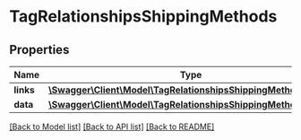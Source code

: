 # TagRelationshipsShippingMethods

## Properties
Name | Type | Description | Notes
------------ | ------------- | ------------- | -------------
**links** | [**\Swagger\Client\Model\TagRelationshipsShippingMethodsLinks**](TagRelationshipsShippingMethodsLinks.md) |  | [optional] 
**data** | [**\Swagger\Client\Model\TagRelationshipsShippingMethodsData[]**](TagRelationshipsShippingMethodsData.md) |  | [optional] 

[[Back to Model list]](../../README.md#documentation-for-models) [[Back to API list]](../../README.md#documentation-for-api-endpoints) [[Back to README]](../../README.md)

